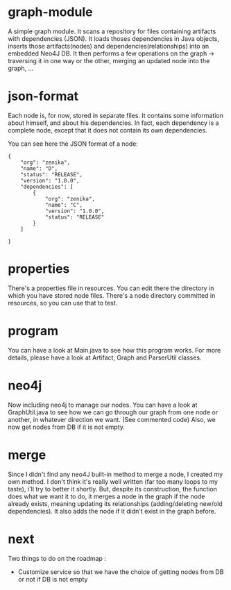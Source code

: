 graph-module
============

A simple graph module. It scans a repository for files containing artifacts with dependencies (JSON). It loads thoses dependencies in Java objects, inserts those artifacts(nodes) and dependencies(relationships) into an embedded Neo4J DB.
It then performs a few operations on the graph -> traversing it in one way or the other, merging an updated node into the graph, ...

json-format
============

Each node is, for now, stored in separate files. It contains some information about himself, and about his dependencies.
In fact, each dependency is a complete node, except that it does not contain its own dependencies.

You can see here the JSON format of a node:

    {
        "org": "zenika",
        "name": "D",
        "status": "RELEASE",
        "version": "1.0.0",
        "dependencies": [
            {
                "org": "zenika",
                "name": "C",
                "version": "1.0.0",
                "status": "RELEASE"
            }
        ]
        
    }

properties
============

There's a properties file in resources. You can edit there the directory in which you have stored node files.
There's a node directory committed in resources, so you can use that to test.

program
============

You can have a look at Main.java to see how this program works.
For more details, please have a look at Artifact, Graph and ParserUtil classes.

neo4j
============

Now including neo4j to manage our nodes. You can have a look at GraphUtil.java to see how we can go through our graph from one node or another, in whatever direction we want. (See commented code)
Also, we now get nodes from DB if it is not empty.


merge
============
Since I didn't find any neo4J built-in method to merge a node, I created my own method.
I don't think it's really well written (far too many loops to my taste), i'll try to better it shortly.
But, despite its construction, the function does what we want it to do, it merges a node in the graph if the node already exists, meaning updating its relationships (adding/deleting new/old dependencies). It also adds the node if it didn't exist in the graph before.

next
============
Two things to do on the roadmap :
* Customize service so that we have the choice of getting nodes from DB or not if DB is not empty
